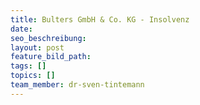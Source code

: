 ```yaml
---
title: Bulters GmbH & Co. KG - Insolvenz
date:
seo_beschreibung:
layout: post
feature_bild_path:
tags: []
topics: []
team_member: dr-sven-tintemann
---
```

